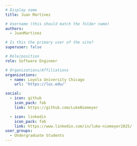 ```yaml
---
# Display name
title: Juan Martinez

# Username (this should match the folder name)
authors:
  - JuanMartinez

# Is this the primary user of the site?
superuser: false

# Role/position
role: Software Engineer

# Organizations/Affiliations
organizations:
  - name: Loyola University Chicago
    url: 'https://luc.edu/'

social:
  - icon: github
    icon_pack: fab
    link: https://github.com/LukeNiemeyer

  - icon: linkedin
    icon_pack: fab
    link: https://www.linkedin.com/in/luke-niemeyer2025/
user_groups:
  - Undergraduate Students
---
```

